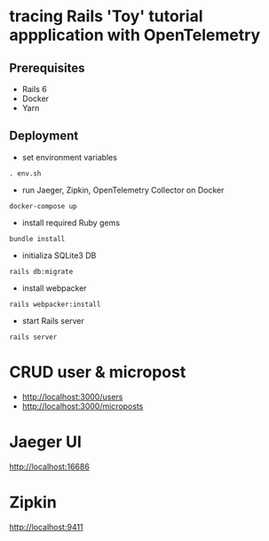 # tracing Rails 'Toy' tutorial appplication with OpenTelemetry

## Prerequisites

- Rails 6
- Docker 
- Yarn

## Deployment

- set environment variables

```
. env.sh
```

- run Jaeger, Zipkin, OpenTelemetry Collector on Docker

```
docker-compose up
```

- install required Ruby gems 

```
bundle install
```


- initializa SQLite3 DB

```
rails db:migrate
```

- install webpacker

```
rails webpacker:install
```

- start Rails server


```
rails server
```

# CRUD user & micropost

- [http://localhost:3000/users](http://localhost:3000/users)
- [http://localhost:3000/microposts](http://localhost:3000/microposts)

# Jaeger UI

[http://localhost:16686](http://localhost:16686)

# Zipkin 

[http://localhost:9411](http://localhost:9411)
